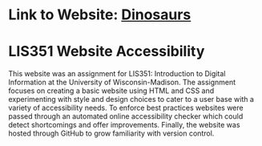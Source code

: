 # Link to Website: [Dinosaurs](https://classicmike48.github.io/home.html)
# LIS351 Website Accessibility 
This website was an assignment for LIS351: Introduction to Digital Information at the University of Wisconsin-Madison. The assignment focuses on creating a basic website using HTML and CSS and experimenting with style and design choices to cater to a user base with a variety of accessibility needs. To enforce best practices websites were passed through an automated online accessibility checker which could detect shortcomings and offer improvements. Finally, the website was hosted through GitHub to grow familiarity with version control. 
